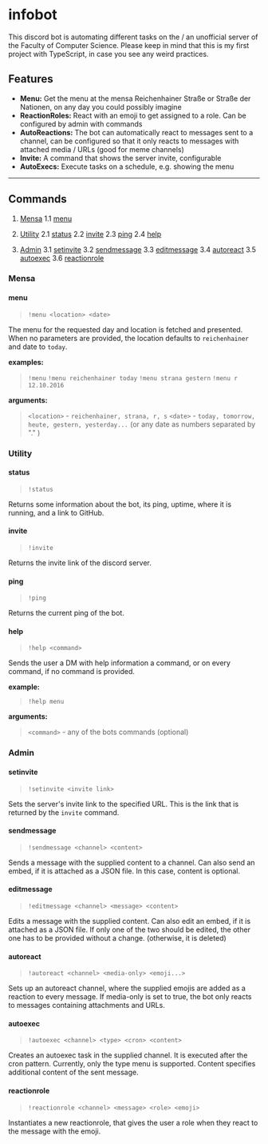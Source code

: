 # infobot
This discord bot is automating different tasks on the / an unofficial server of the Faculty of Computer Science.
Please keep in mind that this is my first project with TypeScript, in case you see any weird practices.

## Features
- **Menu:** Get the menu at the mensa Reichenhainer Straße or Straße der Nationen, on any day you could possibly imagine
- **ReactionRoles:** React with an emoji to get assigned to a role. Can be configured by admin with commands
- **AutoReactions:** The bot can automatically react to messages sent to a channel, can be configured so that it only reacts to messages with attached media / URLs (good for meme channels)
- **Invite:** A command that shows the server invite, configurable 
- **AutoExecs:** Execute tasks on a schedule, e.g. showing the menu

***

## Commands
1. [Mensa](#mensa)
1.1 [menu](#menu)

2. [Utility](#utility)
2.1 [status](#status)
2.2 [invite](#invite)
2.3 [ping](#ping)
2.4 [help](#help)

3. [Admin](#admin)
3.1 [setinvite](#setinivte)
3.2 [sendmessage](#sendmessage)
3.3 [editmessage](#editmessage)
3.4 [autoreact](#autoreact)
3.5 [autoexec](#autoexec)
3.6 [reactionrole](#reactionrole)

### Mensa
#### menu
> `!menu <location> <date>`

The menu for the requested day and location is fetched and presented. When no parameters are provided, the location defaults to `reichenhainer` and date to `today`.

**examples:**
> `!menu`
`!menu reichenhainer today`
`!menu strana gestern`
`!menu r 12.10.2016`

**arguments:**
> `<location>` - `reichenhainer, strana, r, s`
`<date>` - `today, tomorrow, heute, gestern, yesterday...` (or any date as numbers separated by "." )

### Utility
#### status
> `!status`

Returns some information about the bot, its ping, uptime, where it is running, and a link to GitHub.

#### invite
> `!invite`

Returns the invite link of the discord server.

#### ping
> `!ping`

Returns the current ping of the bot.

#### help
> `!help <command>`

Sends the user a DM with help information a command, or on every command, if no command is provided.

**example:**
> `!help menu`

**arguments:**
> `<command>` - any of the bots commands (optional)


### Admin
#### setinvite
> `!setinvite <invite link>`

Sets the server's invite link to the specified URL. This is the link that is returned by the `invite` command.
#### sendmessage
> `!sendmessage <channel> <content>`

Sends a message with the supplied content to a channel. Can also send an embed, if it is attached as a JSON file. In this case, content is optional.

#### editmessage
> `!editmessage <channel> <message> <content>`

Edits a message with the supplied content. Can also edit an embed, if it is attached as a JSON file. If only one of the two should be edited, the other one has to be provided without a change. (otherwise, it is deleted)

#### autoreact
> `!autoreact <channel> <media-only> <emoji...>`

Sets up an autoreact channel, where the supplied emojis are added as a reaction to every message. If media-only is set to true, the bot only reacts to messages containing attachments and URLs.

#### autoexec
> `!autoexec <channel> <type> <cron> <content>`

Creates an autoexec task in the supplied channel. It is executed after the cron pattern. Currently, only the type menu is supported. Content specifies additional content of the sent message.

#### reactionrole
> `!reactionrole <channel> <message> <role> <emoji>`

Instantiates a new reactionrole, that gives the user a role when they react to the message with the emoji.
